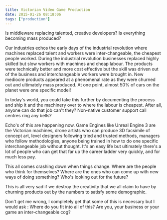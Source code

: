 ```yaml
---
title: Victorian Video Game Production
date: 2015-01-26 08:18:06
tags: ["production"]
---
```

Is middleware replacing talented, creative developers? Is everything
becoming mass produced?

<!-- more -->

Our industries echos the early days of the industrial revolution where
machines replaced talent and workers were inter-changeable, the cheapest
people worked.
During the industrial revolution businesses replaced highly skilled but
slow workers with machines and cheap labour. The products were
technically better and more cost effective but the skill was driven out
of the business and interchangeable workers were brought in. New
mediocre products appeared at a phenomenal rate as they were churned out
and ultimately mass produced. At one point, almost 50% of cars on the
planet were one specific model!

In today's world, you could take this further by documenting the process
and ship it and the machinery over to where the labour is cheapest.
After all, anyone can do that job can't they? Non-native customer
support call centres ring any bells?

Echo's of this are happening now. Game Engines like Unreal Engine 3 are
the Victorian machines, drone artists who can produce 3D facsimile of
concept art, level designers following tried and trusted methods,
managers who follow methodologies, anyone being trained in how to do one
specific interchangeable job without thought. It's an easy life but
ultimately there's a lot of people who can get that far up the career
ladder very quickly, and for much less pay.


This all comes crashing down when things change. Where are the people
who think for themselves? Where are the ones who can come up with new
ways of doing something? Who's looking out for the future?

This is all very sad if we destroy the creativity that we all claim to
have by churning products out by the numbers to satisfy some
demographic.

Don't get me wrong, I completely get that some of this is necessary but
I would ask : Where do you fit into all of this? Are you, your business
or your game an inter-changeable cog?
